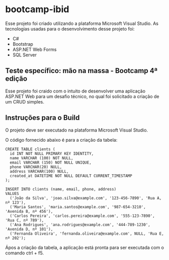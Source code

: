 # bootcamp-ibid

Esse projeto foi criado utilizando a plataforma Microsoft Visual Studio. As tecnologias usadas para o desenvolvimento desse projeto foi:
* C#
* Bootstrap
* ASP.NET Web Forms
* SQL Server

## Teste específico: mão na massa - Bootcamp 4ª edição

Esse projeto foi craido com o intuito de desenvolver uma aplicação ASP.NET Web para um desafio técnico, no qual foi solicitado a criação de um CRUD simples.

## Instruções para o Build

O projeto deve ser executado na plataforma Microsoft Visual Studio.

O código fornecido abaixo é para a criação da tabela:
```
CREATE TABLE clients (
  id INT NOT NULL PRIMARY KEY IDENTITY,
  name VARCHAR (100) NOT NULL,
  email VARCHAR (150) NOT NULL UNIQUE,
  phone VARCHAR(20) NULL,
  address VARCHAR(100) NULL,
  created_at DATETIME NOT NULL DEFAULT CURRENT_TIMESTAMP
);
  
INSERT INTO clients (name, email, phone, address)
VALUES
  ('João da Silva', 'joao.silva@example.com', '123-456-7890', 'Rua A, nº 123'),
  ('Maria Santos', 'maria.santos@example.com', '987-654-3210', 'Avenida B, nº 456'),
  ('Carlos Pereira', 'carlos.pereira@example.com', '555-123-7890', 'Rua C, nº 789'),
  ('Ana Rodrigues', 'ana.rodrigues@example.com', '444-789-1230', 'Avenida D, nº 101'),
  ('Fernanda Oliveira', 'fernanda.oliveira@example.com', NULL, 'Rua E, nº 202');

```
Ápos a criação da tabela, a aplicação está pronta para ser executada com o comando ctrl + f5.
